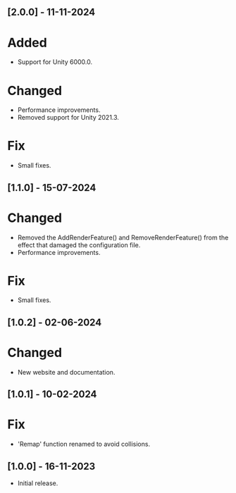 ## [2.0.0] - 11-11-2024

# Added
- Support for Unity 6000.0.

# Changed
- Performance improvements.
- Removed support for Unity 2021.3.

# Fix
- Small fixes.

## [1.1.0] - 15-07-2024

# Changed
- Removed the AddRenderFeature() and RemoveRenderFeature() from the effect that damaged the configuration file.
- Performance improvements.

# Fix
- Small fixes.

## [1.0.2] - 02-06-2024

# Changed
- New website and documentation.

## [1.0.1] - 10-02-2024

# Fix
- 'Remap' function renamed to avoid collisions.

## [1.0.0] - 16-11-2023

- Initial release.